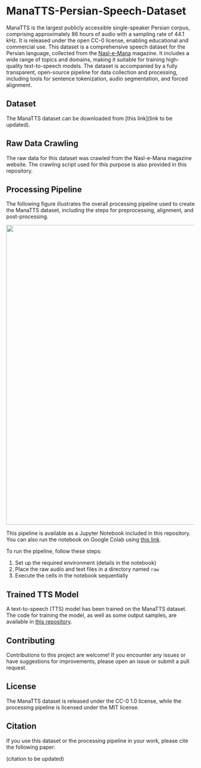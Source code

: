 # ManaTTS-Persian-Speech-Dataset

ManaTTS is the largest publicly accessible single-speaker Persian corpus, comprising approximately 86 hours of audio with a sampling rate of 44.1 kHz. It is released under the open CC-0 license, enabling educational and commercial use. This dataset is a comprehensive speech dataset for the Persian language, collected from the [Nasl-e-Mana](https://naslemana.com/) magazine. It includes a wide range of topics and domains, making it suitable for training high-quality text-to-speech models. The dataset is accompanied by a fully transparent, open-source pipeline for data collection and processing, including tools for sentence tokenization, audio segmentation, and forced alignment.

## Dataset
The ManaTTS dataset can be downloaded from [this link](link to be updated).

## Raw Data Crawling
The raw data for this dataset was crawled from the Nasl-e-Mana magazine website. The crawling script used for this purpose is also provided in this repository.

## Processing Pipeline
The following figure illustrates the overall processing pipeline used to create the ManaTTS dataset, including the steps for preprocessing, alignment, and post-processing.

<p align="center">
  <img src="https://github.com/MahtaFetrat/ManaTTS-Persian-Speech-Dataset/assets/62302965/ebb75e4b-4c44-4b15-9554-df9401dd0e72" width="800">
</p>

This pipeline is available as a Jupyter Notebook included in this repository.  You can also run the notebook on Google Colab using [this link](https://colab.research.google.com/drive/1fWTy4IH2tSuOLrLSD8E8LMaUlI_Gnf-e?usp=sharing).

To run the pipeline, follow these steps:

1. Set up the required environment (details in the notebook)
2. Place the raw audio and text files in a directory named `raw`
3. Execute the cells in the notebook sequentially

## Trained TTS Model
A text-to-speech (TTS) model has been trained on the ManaTTS dataset. The code for training the model, as well as some output samples, are available in [this repository](https://github.com/MahtaFetrat/Persian-MultiSpeaker-Tacotron2).

## Contributing
Contributions to this project are welcome! If you encounter any issues or have suggestions for improvements, please open an issue or submit a pull request.

## License
The ManaTTS dataset is released under the CC-0 1.0 license, while the processing pipeline is licensed under the MIT license.

## Citation
If you use this dataset or the processing pipeline in your work, please cite the following paper:

(citation to be updated)
